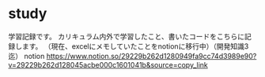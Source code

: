 # study

学習記録です。
カリキュラム内外で学習したこと、書いたコードをこちらに記録します。
（現在、excelにメモしていたことをnotionに移行中）（開発知識3迄）
notion
https://www.notion.so/29229b262d1280949fa9cc74d3989e90?v=29229b262d128045acbe000c1601041b&source=copy_link
